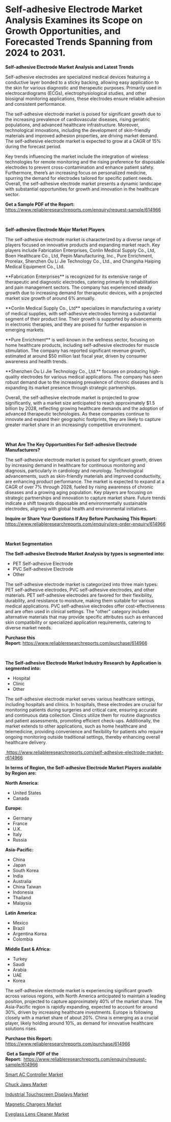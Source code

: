 <p><h1>Self-adhesive Electrode Market Analysis Examines its Scope on Growth Opportunities, and Forecasted Trends Spanning from 2024 to 2031.</h1></p><p><strong>Self-adhesive Electrode Market Analysis and Latest Trends</strong></p>
<p><p>Self-adhesive electrodes are specialized medical devices featuring a conductive layer bonded to a sticky backing, allowing easy application to the skin for various diagnostic and therapeutic purposes. Primarily used in electrocardiograms (ECGs), electrophysiological studies, and other biosignal monitoring applications, these electrodes ensure reliable adhesion and consistent performance.</p><p>The self-adhesive electrode market is poised for significant growth due to the increasing prevalence of cardiovascular diseases, rising geriatric populations, and advanced healthcare infrastructure. Moreover, technological innovations, including the development of skin-friendly materials and improved adhesion properties, are driving market demand. The self-adhesive electrode market is expected to grow at a CAGR of 15% during the forecast period. </p><p>Key trends influencing the market include the integration of wireless technologies for remote monitoring and the rising preference for disposable electrodes to prevent cross-contamination and enhance patient safety. Furthermore, there’s an increasing focus on personalized medicine, spurring the demand for electrodes tailored for specific patient needs. Overall, the self-adhesive electrode market presents a dynamic landscape with substantial opportunities for growth and innovation in the healthcare sector.</p></p>
<p><strong>Get a Sample PDF of the Report:&nbsp;</strong> <a href="https://www.reliableresearchreports.com/enquiry/request-sample/614966?utm_campaign=6&utm_medium=2&utm_source=Github&utm_content=ia&utm_term=01102024&utm_id=self-adhesive-electrode">https://www.reliableresearchreports.com/enquiry/request-sample/614966</a></p>
<p>&nbsp;</p>
<p><strong>Self-adhesive Electrode Major Market Players</strong></p>
<p><p>The self-adhesive electrode market is characterized by a diverse range of players focused on innovative products and expanding market reach. Key players include Fabrication Enterprises, Conlin Medical Supply Co., Ltd, Boen Healthcare Co., Ltd, Pepin Manufacturing, Inc., Pure Enrichment, Prorelax, Shenzhen Ou Li Jie Technology Co., Ltd., and Changsha Haiping Medical Equipment Co., Ltd.</p><p>**Fabrication Enterprises** is recognized for its extensive range of therapeutic and diagnostic electrodes, catering primarily to rehabilitation and pain management sectors. The company has experienced steady growth due to increasing demand for therapeutic devices, with a projected market size growth of around 6% annually.</p><p>**Conlin Medical Supply Co., Ltd** specializes in manufacturing a variety of medical supplies, with self-adhesive electrodes forming a substantial segment of their product line. Their growth is supported by advancements in electronic therapies, and they are poised for further expansion in emerging markets.</p><p>**Pure Enrichment** is well-known in the wellness sector, focusing on home healthcare products, including self-adhesive electrodes for muscle stimulation. The company has reported significant revenue growth, estimated at around $50 million last fiscal year, driven by consumer awareness and health trends.</p><p>**Shenzhen Ou Li Jie Technology Co., Ltd.** focuses on producing high-quality electrodes for various medical applications. The company has seen robust demand due to the increasing prevalence of chronic diseases and is expanding its market presence through strategic partnerships.</p><p>Overall, the self-adhesive electrode market is projected to grow significantly, with a market size anticipated to reach approximately $1.5 billion by 2028, reflecting growing healthcare demands and the adoption of advanced therapeutic technologies. As these companies continue to innovate and expand their geographic footprints, they are likely to capture greater market share in an increasingly competitive environment.</p></p>
<p>&nbsp;</p>
<p><strong>What Are The Key Opportunities For Self-adhesive Electrode Manufacturers?</strong></p>
<p><p>The self-adhesive electrode market is poised for significant growth, driven by increasing demand in healthcare for continuous monitoring and diagnosis, particularly in cardiology and neurology. Technological advancements, such as skin-friendly materials and improved conductivity, are enhancing product performance. The market is expected to expand at a CAGR of over 7% through 2028, fueled by rising awareness of chronic diseases and a growing aging population. Key players are focusing on strategic partnerships and innovation to capture market share. Future trends indicate a shift towards disposable and environmentally sustainable electrodes, aligning with global health and environmental initiatives.</p></p>
<p><strong>Inquire or Share Your Questions If Any Before Purchasing This Report:</strong> <a href="https://www.reliableresearchreports.com/enquiry/pre-order-enquiry/614966?utm_campaign=6&utm_medium=2&utm_source=Github&utm_content=ia&utm_term=01102024&utm_id=self-adhesive-electrode">https://www.reliableresearchreports.com/enquiry/pre-order-enquiry/614966</a></p>
<p>&nbsp;</p>
<p><strong>Market Segmentation</strong></p>
<p><strong>The Self-adhesive Electrode Market Analysis by types is segmented into:</strong></p>
<p><ul><li>PET Self-adhesive Electrode</li><li>PVC Self-adhesive Electrode</li><li>Other</li></ul></p>
<p><p>The self-adhesive electrode market is categorized into three main types: PET self-adhesive electrodes, PVC self-adhesive electrodes, and other materials. PET self-adhesive electrodes are favored for their flexibility, durability, and resistance to moisture, making them suitable for various medical applications. PVC self-adhesive electrodes offer cost-effectiveness and are often used in clinical settings. The "other" category includes alternative materials that may provide specific attributes such as enhanced skin compatibility or specialized application requirements, catering to diverse market needs.</p></p>
<p><strong>Purchase this Report:&nbsp;</strong><a href="https://www.reliableresearchreports.com/purchase/614966?utm_campaign=6&utm_medium=2&utm_source=Github&utm_content=ia&utm_term=01102024&utm_id=self-adhesive-electrode">https://www.reliableresearchreports.com/purchase/614966</a></p>
<p>&nbsp;</p>
<p><strong>The Self-adhesive Electrode Market Industry Research by Application is segmented into:</strong></p>
<p><ul><li>Hospital</li><li>Clinic</li><li>Other</li></ul></p>
<p><p>The self-adhesive electrode market serves various healthcare settings, including hospitals and clinics. In hospitals, these electrodes are crucial for monitoring patients during surgeries and critical care, ensuring accurate and continuous data collection. Clinics utilize them for routine diagnostics and patient assessments, promoting efficient check-ups. Additionally, the market extends to other applications, such as home healthcare and telemedicine, providing convenience and flexibility for patients who require ongoing monitoring outside traditional settings, thereby enhancing overall healthcare delivery.</p></p>
<p><a href="https://www.reliableresearchreports.com/self-adhesive-electrode-market-r614966?utm_campaign=6&utm_medium=2&utm_source=Github&utm_content=ia&utm_term=01102024&utm_id=self-adhesive-electrode">&nbsp;https://www.reliableresearchreports.com/self-adhesive-electrode-market-r614966</a></p>
<p><strong>In terms of Region, the Self-adhesive Electrode Market Players available by Region are:</strong></p>
<p>
    <p> <strong> North America: </strong>
        <ul>
            <li>United States</li>
            <li>Canada</li>
        </ul>
        </p> 
    <p> <strong> Europe: </strong>
        <ul>
            <li>Germany</li>
            <li>France</li>
            <li>U.K.</li>
            <li>Italy</li>
            <li>Russia</li>
        </ul>
        </p> 
    <p> <strong> Asia-Pacific: </strong>
        <ul>
            <li>China</li>
            <li>Japan</li>
            <li>South Korea</li>
            <li>India</li>
            <li>Australia</li>
            <li>China Taiwan</li>
            <li>Indonesia</li>
            <li>Thailand</li>
            <li>Malaysia</li>
        </ul>
        </p> 
    <p> <strong> Latin America: </strong>
        <ul>
            <li>Mexico</li>
            <li>Brazil</li>
            <li>Argentina Korea</li>
            <li>Colombia</li>
        </ul>
        </p> 
    <p> <strong> Middle East & Africa: </strong>
        <ul>
            <li>Turkey</li>
            <li>Saudi</li>
            <li>Arabia</li>
            <li>UAE</li>
            <li>Korea</li>
        </ul>
    </p>
    </p>
<p><p>The self-adhesive electrode market is experiencing significant growth across various regions, with North America anticipated to maintain a leading position, projected to capture approximately 40% of the market share. The Asia-Pacific region is rapidly expanding, expected to account for around 30%, driven by increasing healthcare investments. Europe is following closely with a market share of about 20%. China is emerging as a crucial player, likely holding around 10%, as demand for innovative healthcare solutions rises.</p></p>
<p><strong>Purchase this Report: </strong><a href="https://www.reliableresearchreports.com/purchase/614966?utm_campaign=6&utm_medium=2&utm_source=Github&utm_content=ia&utm_term=01102024&utm_id=self-adhesive-electrode">https://www.reliableresearchreports.com/purchase/614966</a></p>
<p>&nbsp;<strong>Get a Sample PDF of the Report:&nbsp;&nbsp;</strong><a href="https://www.reliableresearchreports.com/enquiry/request-sample/614966?utm_campaign=6&utm_medium=2&utm_source=Github&utm_content=ia&utm_term=01102024&utm_id=self-adhesive-electrode">https://www.reliableresearchreports.com/enquiry/request-sample/614966</a></p>
<p><strong></strong></p>
<p><p><a href="https://www.linkedin.com/pulse/smart-ac-controller-market-forecast-global-trends-analysis-from-ozswf?utm_campaign=6&utm_medium=2&utm_source=Github&utm_content=ia&utm_term=01102024&utm_id=self-adhesive-electrode">Smart AC Controller Market</a></p><p><a href="https://github.com/bmorecock/Market-Research-Report-List-5/blob/main/chuck-jaws-market.md?utm_campaign=6&utm_medium=2&utm_source=Github&utm_content=ia&utm_term=01102024&utm_id=self-adhesive-electrode">Chuck Jaws Market</a></p><p><a href="https://issuu.com/reportprime-2/docs/industrial-touchscreen-displays-mar_4bfc5ca9d3941b?utm_campaign=6&utm_medium=2&utm_source=Github&utm_content=ia&utm_term=01102024&utm_id=self-adhesive-electrode">Industrial Touchscreen Displays Market</a></p><p><a href="https://issuu.com/reportprime-2/docs/magnetic-chargers-market-size-2030._18f8d653b65e2d?utm_campaign=6&utm_medium=2&utm_source=Github&utm_content=ia&utm_term=01102024&utm_id=self-adhesive-electrode">Magnetic Chargers Market</a></p><p><a href="https://www.linkedin.com/pulse/strategic-roadmap-success-global-eyeglass-lens-cleaner-market-zn2ff?utm_campaign=6&utm_medium=2&utm_source=Github&utm_content=ia&utm_term=01102024&utm_id=self-adhesive-electrode">Eyeglass Lens Cleaner Market</a></p></p>